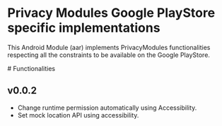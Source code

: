 # Privacy Modules Google PlayStore specific implementations

This Android Module (aar) implements PrivacyModules functionalities respecting all the constraints to be available on the Google PlayStore.



# Functionalities

## v0.0.2

* Change runtime permission automatically using Accessibility.
* Set mock location API using accessibility.